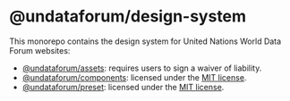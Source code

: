 # @undataforum/design-system

This monorepo contains the design system for United Nations World Data Forum
websites:

- [@undataforum/assets](https://github.com/UNDataForum/components/tree/master/packages/components):
  requires users to sign a waiver of liability.
- [@undataforum/components](https://github.com/UNDataForum/components/tree/master/packages/components):
  licensed under the
  [MIT license](https://github.com/UNDataForum/design-system/blob/master/packages/components/LICENSE.md).
- [@undataforum/preset](https://github.com/UNDataForum/components/tree/master/packages/preset):
  licensed under the
  [MIT license](https://github.com/UNDataForum/design-system/blob/master/packages/preset/LICENSE.md).
